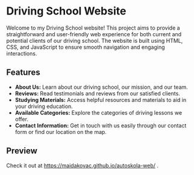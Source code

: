 # Driving School Website

Welcome to my Driving School website! This project aims to provide a straightforward and user-friendly web experience for both current and potential clients of our driving school. The website is built using HTML, CSS, and JavaScript to ensure smooth navigation and engaging interactions.

## Features

- **About Us:** Learn about our driving school, our mission, and our team.
- **Reviews:** Read testimonials and reviews from our satisfied clients.
- **Studying Materials:** Access helpful resources and materials to aid in your driving education.
- **Available Categories:** Explore the categories of driving lessons we offer.
- **Contact Information:** Get in touch with us easily through our contact form or find our location on the map.

## Preview

Check it out at https://maidakovac.github.io/autoskola-web/ .
